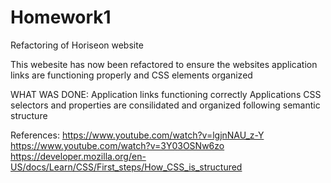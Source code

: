 # Homework1
Refactoring of Horiseon website

This webesite has now been refactored to ensure the websites application links are functioning properly and CSS elements organized

WHAT WAS DONE:
Application links functioning correctly 
Applications CSS selectors and properties are consilidated and organized following semantic structure

References:
https://www.youtube.com/watch?v=lgjnNAU_z-Y
https://www.youtube.com/watch?v=3Y03OSNw6zo
https://developer.mozilla.org/en-US/docs/Learn/CSS/First_steps/How_CSS_is_structured